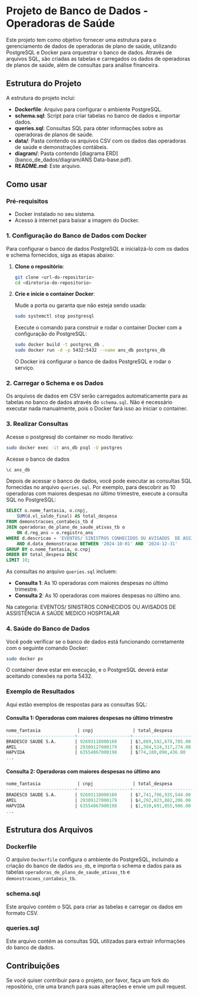 
# Projeto de Banco de Dados - Operadoras de Saúde

Este projeto tem como objetivo fornecer uma estrutura para o gerenciamento de dados de operadoras de plano de saúde, utilizando PostgreSQL e Docker para orquestrar o banco de dados. Através de arquivos SQL, são criadas as tabelas e carregados os dados de operadoras de planos de saúde, além de consultas para análise financeira.

## Estrutura do Projeto

A estrutura do projeto inclui:

- **Dockerfile**: Arquivo para configurar o ambiente PostgreSQL.
- **schema.sql**: Script para criar tabelas no banco de dados e importar dados.
- **queries.sql**: Consultas SQL para obter informações sobre as operadoras de planos de saúde.
- **data/**: Pasta contendo os arquivos CSV com os dados das operadoras de saúde e demonstrações contábeis.
- **diagram/**: Pasta contendo [diagrama ERD](banco_de_dados/diagram/ANS Data-base.pdf).
- **README.md**: Este arquivo.

## Como usar

### Pré-requisitos

- Docker instalado no seu sistema.
- Acesso à internet para baixar a imagem do Docker.

### 1. Configuração do Banco de Dados com Docker

Para configurar o banco de dados PostgreSQL e inicializá-lo com os dados e schema fornecidos, siga as etapas abaixo:

1. **Clone o repositório**:

   ```bash
   git clone <url-do-repositorio>
   cd <diretorio-do-repositorio>
   ```

2. **Crie e inicie o container Docker**:

   Mude a porta ou garanta que não esteja sendo usada:

   ```bash
   sudo systemctl stop postgresql
   ```

   Execute o comando para construir e rodar o container Docker com a configuração do PostgreSQL:

   ```bash
   sudo docker build -t postgres_db .
   sudo docker run -d -p 5432:5432 --name ans_db postgres_db
   ```

   O Docker irá configurar o banco de dados PostgreSQL e rodar o serviço.

### 2. Carregar o Schema e os Dados

Os arquivos de dados em CSV serão carregados automaticamente para as tabelas no banco de dados através do `schema.sql`. Não é necessário executar nada manualmente, pois o Docker fará isso ao iniciar o container.

### 3. Realizar Consultas

Acesse o postgresql do container no modo iterativo:

```bash
sudo docker exec -it ans_db psql -U postgres
```

Acesse o banco de dados

```bash
\c ans_db
```

Depois de acessar o banco de dados, você pode executar as consultas SQL fornecidas no arquivo `queries.sql`. Por exemplo, para descobrir as 10 operadoras com maiores despesas no último trimestre, execute a consulta SQL no PostgreSQL:

```sql
SELECT o.nome_fantasia, o.cnpj,
    SUM(d.vl_saldo_final) AS total_despesa
FROM demonstracoes_contabeis_tb d
JOIN operadoras_de_plano_de_saude_ativas_tb o
    ON d.reg_ans = o.registro_ans
WHERE d.descricao = 'EVENTOS/ SINISTROS CONHECIDOS OU AVISADOS  DE ASSISTÊNCIA A SAÚDE MEDICO HOSPITALAR '
    AND d.data_demonstracao BETWEEN '2024-10-01' AND '2024-12-31'
GROUP BY o.nome_fantasia, o.cnpj
ORDER BY total_despesa DESC
LIMIT 10;
```

As consultas no arquivo `queries.sql` incluem:

- **Consulta 1**: As 10 operadoras com maiores despesas no último trimestre.
- **Consulta 2**: As 10 operadoras com maiores despesas no último ano.

Na categoria: EVENTOS/ SINISTROS CONHECIDOS OU AVISADOS  DE ASSISTÊNCIA A SAÚDE MEDICO HOSPITALAR

### 4. Saúde do Banco de Dados

Você pode verificar se o banco de dados está funcionando corretamente com o seguinte comando Docker:

```bash
sudo docker ps
```

O container deve estar em execução, e o PostgreSQL deverá estar aceitando conexões na porta 5432.

### Exemplo de Resultados

Aqui estão exemplos de respostas para as consultas SQL:

#### Consulta 1: Operadoras com maiores despesas no último trimestre

```sql
nome_fantasia              | cnpj               | total_despesa
--------------------------+--------------------+------------------------
BRADESCO SAUDE S.A.       | 92693118000160     | $3,089,592,678,705.00
AMIL                      | 29309127000179     | $1,384,524,317,274.00
HAPVIDA                   | 63554067000198     | $774,180,090,436.00
...
```

#### Consulta 2: Operadoras com maiores despesas no último ano

```sql
nome_fantasia              | cnpj               | total_despesa
--------------------------+--------------------+------------------------
BRADESCO SAUDE S.A.       | 92693118000160     | $7,741,706,935,544.00
AMIL                      | 29309127000179     | $4,292,023,882,206.00
HAPVIDA                   | 63554067000198     | $1,910,691,055,906.00
...
```

## Estrutura dos Arquivos

### Dockerfile

O arquivo `Dockerfile` configura o ambiente do PostgreSQL, incluindo a criação do banco de dados `ans_db`, e importa o schema e dados para as tabelas `operadoras_de_plano_de_saude_ativas_tb` e `demonstracoes_contabeis_tb`.

### schema.sql

Este arquivo contém o SQL para criar as tabelas e carregar os dados em formato CSV.

### queries.sql

Este arquivo contém as consultas SQL utilizadas para extrair informações do banco de dados.

## Contribuições

Se você quiser contribuir para o projeto, por favor, faça um fork do repositório, crie uma branch para suas alterações e envie um pull request.
